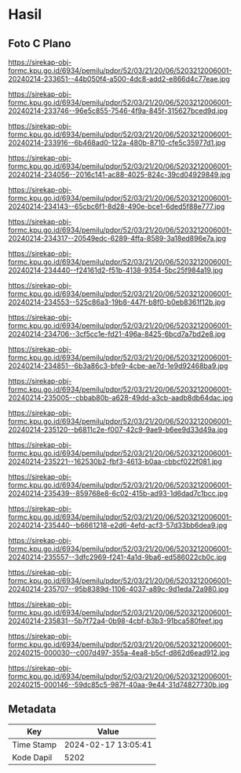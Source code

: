 # Hasil

## Foto C Plano

https://sirekap-obj-formc.kpu.go.id/6934/pemilu/pdpr/52/03/21/20/06/5203212006001-20240214-233651--44b050f4-a500-4dc8-add2-e866d4c77eae.jpg

https://sirekap-obj-formc.kpu.go.id/6934/pemilu/pdpr/52/03/21/20/06/5203212006001-20240214-233746--96e5c855-7546-4f9a-845f-315627bced9d.jpg

https://sirekap-obj-formc.kpu.go.id/6934/pemilu/pdpr/52/03/21/20/06/5203212006001-20240214-233916--6b468ad0-122a-480b-8710-cfe5c35977d1.jpg

https://sirekap-obj-formc.kpu.go.id/6934/pemilu/pdpr/52/03/21/20/06/5203212006001-20240214-234056--2016c141-ac88-4025-824c-39cd04929849.jpg

https://sirekap-obj-formc.kpu.go.id/6934/pemilu/pdpr/52/03/21/20/06/5203212006001-20240214-234143--65cbc6f1-8d28-490e-bce1-6ded5f88e777.jpg

https://sirekap-obj-formc.kpu.go.id/6934/pemilu/pdpr/52/03/21/20/06/5203212006001-20240214-234317--20549edc-6289-4ffa-8589-3a18ed896e7a.jpg

https://sirekap-obj-formc.kpu.go.id/6934/pemilu/pdpr/52/03/21/20/06/5203212006001-20240214-234440--f24161d2-f51b-4138-9354-5bc25f984a19.jpg

https://sirekap-obj-formc.kpu.go.id/6934/pemilu/pdpr/52/03/21/20/06/5203212006001-20240214-234553--525c86a3-19b8-447f-b8f0-b0eb8361f12b.jpg

https://sirekap-obj-formc.kpu.go.id/6934/pemilu/pdpr/52/03/21/20/06/5203212006001-20240214-234706--3cf5cc1e-fd21-496a-8425-6bcd7a7bd2e8.jpg

https://sirekap-obj-formc.kpu.go.id/6934/pemilu/pdpr/52/03/21/20/06/5203212006001-20240214-234851--6b3a86c3-bfe9-4cbe-ae7d-1e9d92468ba9.jpg

https://sirekap-obj-formc.kpu.go.id/6934/pemilu/pdpr/52/03/21/20/06/5203212006001-20240214-235005--cbbab80b-a628-49dd-a3cb-aadb8db64dac.jpg

https://sirekap-obj-formc.kpu.go.id/6934/pemilu/pdpr/52/03/21/20/06/5203212006001-20240214-235120--b6811c2e-f007-42c9-9ae9-b6ee9d33d49a.jpg

https://sirekap-obj-formc.kpu.go.id/6934/pemilu/pdpr/52/03/21/20/06/5203212006001-20240214-235221--162530b2-fbf3-4613-b0aa-cbbcf022f081.jpg

https://sirekap-obj-formc.kpu.go.id/6934/pemilu/pdpr/52/03/21/20/06/5203212006001-20240214-235439--859768e8-6c02-415b-ad93-1d6dad7c1bcc.jpg

https://sirekap-obj-formc.kpu.go.id/6934/pemilu/pdpr/52/03/21/20/06/5203212006001-20240214-235440--b6661218-e2d6-4efd-acf3-57d33bb6dea9.jpg

https://sirekap-obj-formc.kpu.go.id/6934/pemilu/pdpr/52/03/21/20/06/5203212006001-20240214-235557--3dfc2969-f241-4a1d-9ba6-ed586022cb0c.jpg

https://sirekap-obj-formc.kpu.go.id/6934/pemilu/pdpr/52/03/21/20/06/5203212006001-20240214-235707--95b8389d-1106-4037-a89c-9d1eda72a980.jpg

https://sirekap-obj-formc.kpu.go.id/6934/pemilu/pdpr/52/03/21/20/06/5203212006001-20240214-235831--5b7f72a4-0b98-4cbf-b3b3-91bca580feef.jpg

https://sirekap-obj-formc.kpu.go.id/6934/pemilu/pdpr/52/03/21/20/06/5203212006001-20240215-000030--c007d497-355a-4ea8-b5cf-d862d6ead912.jpg

https://sirekap-obj-formc.kpu.go.id/6934/pemilu/pdpr/52/03/21/20/06/5203212006001-20240215-000146--59dc85c5-987f-40aa-9e44-31d74827730b.jpg


## Metadata

| Key        | Value               |
| ---------- | ------------------- |
| Time Stamp | 2024-02-17 13:05:41 |
| Kode Dapil | 5202                |



